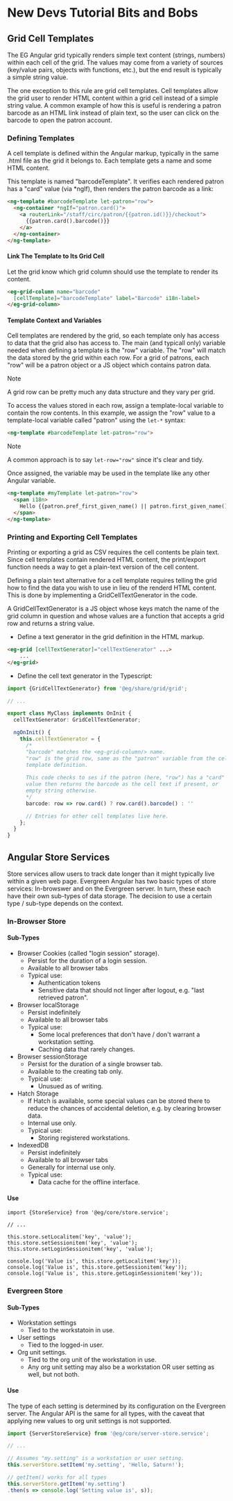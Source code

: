 # New Devs Tutorial Bits and Bobs

## Grid Cell Templates

The EG Angular grid typically renders simple text content (strings, numbers)
within each cell of the grid.  The values may come from a variety of sources
(key/value pairs, objects with functions, etc.), but the end result is typically
a simple string value.

The one exception to this rule are grid cell templates.  Cell templates
allow the grid user to render HTML content within a grid cell instead of
a simple string value.  A common example of how this is useful is rendering
a patron barcode as an HTML link instead of plain text, so the user can
click on the barcode to open the patron account.

### Defining Templates

A cell template is defined within the Angular markup, typically in the same 
.html file as the grid it belongs to.  Each template gets a name and some 
HTML content.  

This template is named "barcodeTemplate".  It verifies each rendered patron
has a "card" value (via \*ngIf), then renders the patron barcode as a link:

```html
<ng-template #barcodeTemplate let-patron="row">                                   
  <ng-container *ngIf="patron.card()">                                            
    <a routerLink="/staff/circ/patron/{{patron.id()}}/checkout">                  
      {{patron.card().barcode()}}                                                 
    </a>                                                                     
  </ng-container>                                                            
</ng-template>      
```

#### Link The Template to Its Grid Cell

Let the grid know which grid column should use the template to
render its content.

```html
<eg-grid-column name="barcode" 
  [cellTemplate]="barcodeTemplate" label="Barcode" i18n-label>                                              
</eg-grid-column>       
```

#### Template Context and Variables

Cell templates are rendered by the grid, so each template only has 
access to data that the grid also has access to.  The main (and typicall 
only) variable needed when defining a template is the "row" variable. 
The "row" will match the data stored by the grid within each row.  For a 
grid of patrons, each "row" will be a patron object or a JS object which
contains patron data.  

> [!NOTE]
> A grid row can be pretty much any data structure and they vary per grid.

To access the values stored in each row, assign a template-local variable
to contain the row contents.  In this example, we assign the "row" value
to a template-local variable called "patron" using the `let-*` syntax:

```html
<ng-template #barcodeTemplate let-patron="row">
```

> [!NOTE]
> A common approach is to say `let-row="row"` since it's clear and tidy.

Once assigned, the variable may be used in the template like any other
Angular variable.

```html
<ng-template #myTemplate let-patron="row">                                   
  <span i18n>
    Hello {{patron.pref_first_given_name() || patron.first_given_name()}}!
  </span>
</ng-template>
```


### Printing and Exporting Cell Templates

Printing or exporting a grid as CSV requires the cell contents be
plain text.  Since cell templates contain rendered HTML content, the
print/export function needs a way to get a plain-text version of the
cell content.

Defining a plain text alternative for a cell template requires telling
the grid how to find the data you wish to use in lieu of the 
renderd HTML content.  This is done by implementing a GridCellTextGenerator
in the code.

A GridCellTextGenerator is a JS object whose keys match the name of 
the grid column in question and whose values are a function that
accepts a grid row and returns a string value.

* Define a text generator in the grid definition in the HTML markup.
```html
<eg-grid [cellTextGenerator]="cellTextGenerator" ...>
    ...
</eg-grid>
```
* Define the cell text generator in the Typescript:
```ts
import {GridCellTextGenerator} from '@eg/share/grid/grid';

// ...

export class MyClass implements OnInit {
  cellTextGenerator: GridCellTextGenerator;

  ngOnInit() {
    this.cellTextGenerator = {
      /*
      "barcode" matches the <eg-grid-column/> name.
      "row" is the grid row, same as the "patron" variable from the cell
      template definition.
     
      This code checks to ses if the patron (here, "row") has a "card"
      value then returns the barcode as the cell text if present, or
      empty string otherwise.
      */
      barcode: row => row.card() ? row.card().barcode() : ''

      // Entries for other cell templates live here.
    };
  }
}
```


## Angular Store Services

Store services allow users to track date longer than it might typically
live within a given web page.  Evergreen Angular has two basic types of 
store services: In-browswer and on the Evergreen server.  In turn, these 
each have their own sub-types of data storage.  The decision to use a 
certain type / sub-type depends on the context.

### In-Browser Store

#### Sub-Types

* Browser Cookies (called "login session" storage).
    * Persist for the duration of a login session.
    * Available to all browser tabs
    * Typical use:
        * Authentication tokens
        * Sensitive data that should not linger after logout, e.g. 
          "last retrieved patron".
* Browser localStorage
    * Persist indefinitely
    * Available to all browser tabs
    * Typical use:
        * Some local preferences that don't have / don't warrant a workstation
          setting.
        * Caching data that rarely changes.
* Browser sessionStorage
    * Persist for the duration of a single browser tab.
    * Available to the creating tab only.
    * Typical use:
        * Unusued as of writing. 
* Hatch Storage
    * If Hatch is available, some special values can be stored there
      to reduce the chances of accidental deletion, e.g. by clearing
      browser data.
    * Internal use only.
    * Typical use:
        * Storing registered workstations.
* IndexedDB
    * Persist indefinitely
    * Available to all browser tabs
    * Generally for internal use only.
    * Typical use:
        * Data cache for the offline interface.

#### Use

```
import {StoreService} from '@eg/core/store.service';

// ...

this.store.setLocalitem('key', 'value');
this.store.setSessionitem('key', 'value');
this.store.setLoginSessionitem('key', 'value');

console.log('Value is', this.store.getLocalitem('key'));
console.log('Value is', this.store.getSessionitem('key'));
console.log('Value is', this.store.getLoginSessionitem('key'));
```

### Evergreen Store

#### Sub-Types

* Workstation settings
    * Tied to the workstatoin in use.
* User settings
    * Tied to the logged-in user.
* Org unit settings.
    * Tied to the org unit of the workstation in use.
    * Any org unit setting may also be a workstation OR user setting
      as well, but not both.

#### Use

The type of each setting is determined by its configuration on the Evergreen
server.  The Angular API is the same for all types, with the caveat that
applying new values to org unit settings is not supported.

```ts
import {ServerStoreService} from '@eg/core/server-store.service';              

// ...

// Assumes "my.setting" is a workstation or user setting.
this.serverStore.setItem('my.setting', 'Hello, Saturn!');

// getItem() works for all types
this.serverStore.getItem('my.setting')
.then(s => console.log('Setting value is', s));
```





